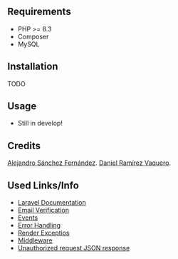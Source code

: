 ## Requirements

- PHP >= 8.3
- Composer
- MySQL

## Installation

TODO

## Usage

- Still in develop!

## Credits

[Alejandro Sánchez Fernández](https://github.com/Alexiiius).
[Daniel Ramírez Vaquero](https://github.com/DaniRamirezVaquero).

## Used Links/Info

- [Laravel Documentation](https://laravel.com/docs)
- [Email Verification](https://laravel.com/docs/11.x/verification)
- [Events](https://laravel.com/docs/11.x/events)
- [Error Handling](https://laravel.com/docs/11.x/errors)
- [Render Exceptios](https://laravel.com/docs/11.x/errors#renderable-exceptions)
- [Middleware](https://laravel.com/docs/11.x/middleware)
- [Unauthorized request JSON response](https://laracasts.com/discuss/channels/laravel/laravel-11-api-unauthorized-requests-redirects-to-login-page?page=1&replyId=930192)
